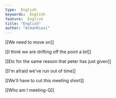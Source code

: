 ```yaml
---
type:  English
keywords:  English
feature:  English
title: "English"
author: "ArmanRiazi"
---
```



 [[We need to move on]]

[[I think we are drifting off the point a bit]]

 [[Etc for the same reason that peter has just given]]

 [[I'm afraid we've run out of time]]

 [[We'll have to cut this meeting short]]

 [[Who am I meeting-Q]]